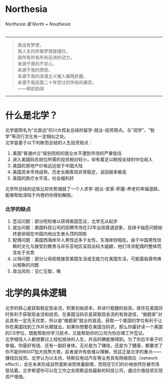 # Northesia
###### Northesia 是 North + Nouthesia
---

> 我没有梦想，  
> 我人生的终极梦想是摆烂。  
> 我所有所有所有前进的动力，  
> 来源于我的不甘心、  
> 来源于我的愤怒、  
> 来源于我的浪漫主义被人摧残折磨、  
> 来源于我前面二十年受过的所有的痛苦。    
> ——明前奶绿  

---

# 什么是北学？
北学是网名为“北辰远”的川大校友总结的留学-就业-投资观点。与“润学”、“勃学”等流行文化有一定相似之处。  
北学是基于以下判断而总结的人生投资观点：  
  1. 美国“普通州立”级别院校的就业水平遭到市场的严重低估
  2. 进入美国码农岗位所需的投资相对较小，却有着足以睨视全球的中位收入
  3. 美国的房地产价格远远低于中国大陆
  4. 美国资本市场成熟，历史长期表现非常稳定，且回报率极高
  5. 美国的医疗水平高，社会福利好  

北学所总结的这些比较优势铺就了一个人求学-就业-安家-积蓄-养老的幸福道路，能够帮助深陷于内卷的你得到解脱。

### 北学的缺点
  1. 签证问题：部分院校难以获得美国签证，北学无从起步
  2. 就业问题：美国科技公司的招聘市场在22年出现衰退迹象，且绿卡抽签问题始终是徘徊在中国内地出生者头顶的阴影
  3. 配偶问题：美国西海岸华人男性远多于女性，东海岸则相反。由于中国男性信赖的文化与接受的教育与非东亚地区呈现出较大龃龉，他们寻求配偶时整体而言处于劣势
  4. 父母问题：部分父母拒绝接受美国生活或无能力在美国生活，可能面临骨肉难以相聚的问题
  5. 政治风险：见仁见智，略
  
# 北学的具体逻辑
北学的核心是获取稳定现金流，积累初始资本，并进行稳健的投资。居住在美国同时有利于获取现金流和投资。在美国当码农是获取现金流的有效途径，“做题家”对此具有一定先天优势，所以是“做题家”就业的首选。获取一个美国的学位有利于让你在美国找到工作并长期就业。如果你想要在美国当码农，那么你最好读一个美国的CS学位，既能帮助你学习技术，又能帮助你的公司为你办理工作签证。  
北学相信人人都想要过上轻松愉快的人生，并且的确能够得到。为了你后半辈子的幸福，你最好有钱、还有一副好身体。无论是为了赚钱，还是为了健康，都要求了你不能996007加大班熬大夜。前者或许有些难以理解，但这正是北学的重点——赚钱后投资。北学认为以太坊、特斯拉电动汽车等业务具有网络效应（network effect），会在未来形成自然垄断进而体量剧增，而现在它们的价格依然在被市场低估着。北学希望你可以在工作之余观察这些最新的科技公司，通过价值投资实现资产增值。
